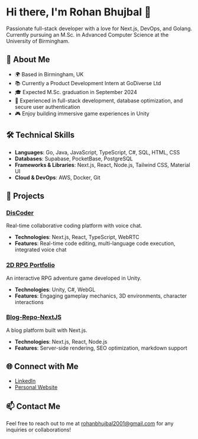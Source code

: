 # Hi there, I'm Rohan Bhujbal 👋

Passionate full-stack developer with a love for Next.js, DevOps, and Golang. Currently pursuing an M.Sc. in Advanced Computer Science at the University of Birmingham.

## 🚀 About Me

- 🌍 Based in Birmingham, UK
- 📚 Currently a Product Development Intern at GoDiverse Ltd
- 🎓 Expected M.Sc. graduation in September 2024
- 💼 Experienced in full-stack development, database optimization, and secure user authentication
- 🎮 Enjoy building immersive game experiences in Unity

## 🛠️ Technical Skills

- **Languages**: Go, Java, JavaScript, TypeScript, C#, SQL, HTML, CSS
- **Databases**: Supabase, PocketBase, PostgreSQL
- **Frameworks & Libraries**: Next.js, React, Node.js, Tailwind CSS, Material UI
- **Cloud & DevOps**: AWS, Docker, Git

## 📂 Projects

### [DisCoder](https://github.com/rohan03122001/MSC-PROJECT-MAIN--yjs)
Real-time collaborative coding platform with voice chat.
- **Technologies**: Next.js, React, TypeScript, WebRTC
- **Features**: Real-time code editing, multi-language code execution, integrated voice chat

### [2D RPG Portfolio](My-RPG-Porfolio)
An interactive RPG adventure game developed in Unity.
- **Technologies**: Unity, C#, WebGL
- **Features**: Engaging gameplay mechanics, 3D environments, character interactions

### [Blog-Repo-NextJS](https://github.com/rohan03122001/Blog-Repo-NextJS)
A blog platform built with Next.js.
- **Technologies**: Next.js, React, Node.js
- **Features**: Server-side rendering, SEO optimization, markdown support

## 🌐 Connect with Me

- [LinkedIn](https://www.linkedin.com/in/rohan-bhujbal-031574213/)
- [Personal Website](https://rohanbhujbal.vercel.app/)

## 📫 Contact Me

Feel free to reach out to me at rohanbhujbal2001@gmail.com for any inquiries or collaborations!


